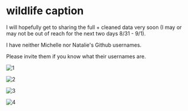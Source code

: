 # wildlife caption
 
I will hopefully get to sharing the full + cleaned data very soon (I may or may not be out of reach for the next two days 8/31 - 9/1).

I have neither Michelle nor Natalie's Github usernames.

Please invite them if you know what their usernames are.

![1](https://user-images.githubusercontent.com/69565038/187604060-d61c3445-681b-4285-baa6-ae58164ff4d6.PNG)

![2](https://user-images.githubusercontent.com/69565038/187604067-bf96949c-aa96-41d8-9887-8fa080eb2a9b.PNG)

![3](https://user-images.githubusercontent.com/69565038/187604077-cbe43200-78cc-4c30-a695-6c0df5a9e56c.PNG)

![4](https://user-images.githubusercontent.com/69565038/187604085-d056118d-e2b4-40b7-9930-26498d567867.PNG)
